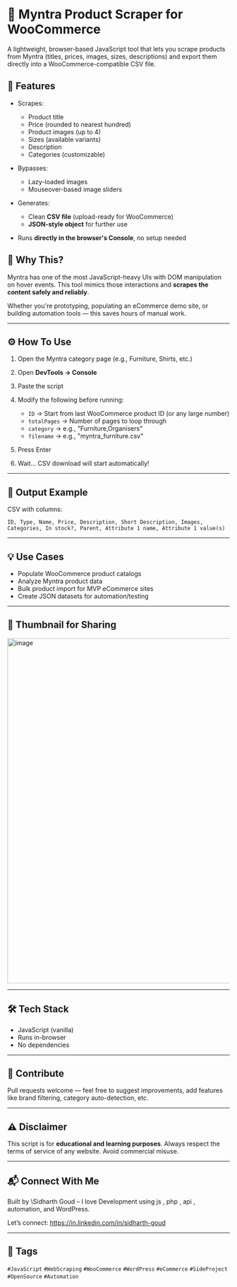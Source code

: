 # 🛒 Myntra Product Scraper for WooCommerce

A lightweight, browser-based JavaScript tool that lets you scrape products from Myntra (titles, prices, images, sizes, descriptions) and export them directly into a WooCommerce-compatible CSV file.

## 🚀 Features

* Scrapes:

  * Product title
  * Price (rounded to nearest hundred)
  * Product images (up to 4)
  * Sizes (available variants)
  * Description
  * Categories (customizable)
* Bypasses:

  * Lazy-loaded images
  * Mouseover-based image sliders
* Generates:

  * Clean **CSV file** (upload-ready for WooCommerce)
  * **JSON-style object** for further use
* Runs **directly in the browser's Console**, no setup needed

## 🧠 Why This?

Myntra has one of the most JavaScript-heavy UIs with DOM manipulation on hover events. This tool mimics those interactions and **scrapes the content safely and reliably**.

Whether you're prototyping, populating an eCommerce demo site, or building automation tools — this saves hours of manual work.

---

## ⚙️ How To Use

1. Open the Myntra category page (e.g., Furniture, Shirts, etc.)
2. Open **DevTools → Console**
3. Paste the script
4. Modify the following before running:

   * `ID` → Start from last WooCommerce product ID (or any large number)
   * `totalPages` → Number of pages to loop through
   * `category` → e.g., "Furniture,Organisers"
   * `filename` → e.g., "myntra\_furniture.csv"
5. Press Enter
6. Wait... CSV download will start automatically!

---

## 📁 Output Example

CSV with columns:

```
ID, Type, Name, Price, Description, Short Description, Images, Categories, In stock?, Parent, Attribute 1 name, Attribute 1 value(s)
```

---

## 💡 Use Cases

* Populate WooCommerce product catalogs
* Analyze Myntra product data
* Bulk product import for MVP eCommerce sites
* Create JSON datasets for automation/testing

---

## 📸 Thumbnail for Sharing
<img width="1427" height="782" alt="image" src="https://github.com/user-attachments/assets/e046af6f-6ab2-4e72-8be7-2952457dcb65" />


---

## 🛠️ Tech Stack

* JavaScript (vanilla)
* Runs in-browser
* No dependencies

---

## 🤝 Contribute

Pull requests welcome — feel free to suggest improvements, add features like brand filtering, category auto-detection, etc.

---

## ⚠️ Disclaimer

This script is for **educational and learning purposes**. Always respect the terms of service of any website. Avoid commercial misuse.

---

## 📬 Connect With Me

Built by \Sidharth Goud – I love Development using js , php ,  api , automation, and WordPress.

Let’s connect: https://in.linkedin.com/in/sidharth-goud

---

## 📌 Tags

`#JavaScript` `#WebScraping` `#WooCommerce` `#WordPress` `#eCommerce` `#SideProject` `#OpenSource` `#Automation`
